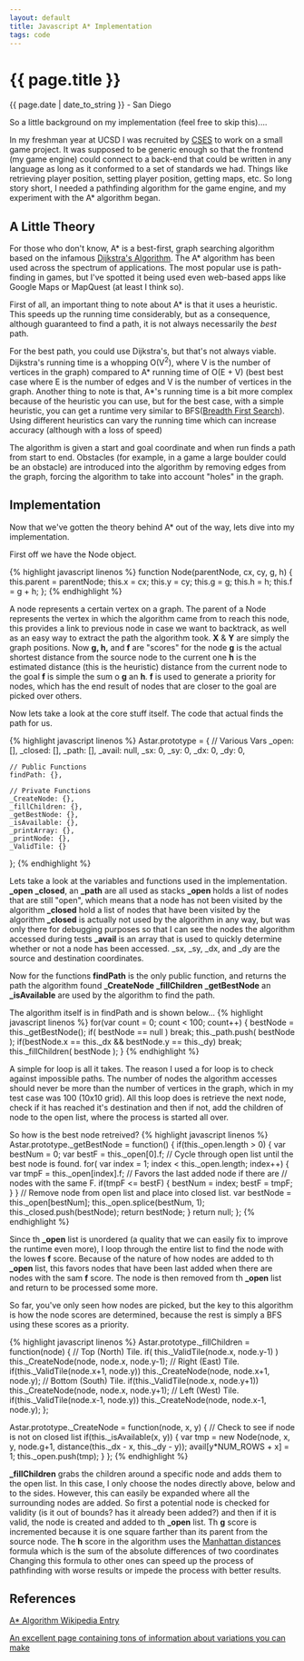 ```yaml
---
layout: default
title: Javascript A* Implementation
tags: code
---
```


{{ page.title }}
================
<p class='meta'>{{ page.date | date_to_string }} - San Diego</p>

So a little background on my implementation (feel free to skip this)....

In my freshman year at UCSD I was recruited by [CSES](http://cses.ucsd.edu) to work on a small game project. It was supposed to be generic enough so that the frontend (my game engine) could connect to a back-end that could be written in any language as long as it conformed to a set of standards we had. Things like retrieving player position, setting player position, getting maps, etc. So long story short, I needed a pathfinding algorithm for the game engine, and my experiment with the A* algorithm began.

A Little Theory
---------------
For those who don't know, A* is a best-first, graph searching algorithm based on the infamous [Dijkstra's Algorithm](http://en.wikipedia.org/wiki/Dijkstra%27s_algorithm). The A* algorithm has been used across the spectrum of applications. The most popular use is path-finding in games, but I've spotted it being used even web-based apps like Google Maps or MapQuest (at least I think so).

First of all, an important thing to note about A* is that it uses a heuristic. This speeds up the running time considerably, but as a consequence, although guaranteed to find a path, it is not always necessarily the *best* path.

For the best path, you could use Dijkstra's, but that's not always viable. Dijkstra's running time is a whopping O(V<sup>2</sup>), where V is the number of vertices in the graph) compared to A* running time of O(E + V) (best best case where E is the number of edges and V is the number of vertices in the graph. Another thing to note is that, A\*'s running time is a bit more complex because of the heuristic you can use, but for the best case, with a simple heuristic, you can get a runtime very similar to BFS([Breadth First Search](http://en.wikipedia.org/wiki/Breadth-first_search)). Using different heuristics can vary the running time which can increase accuracy (although with a loss of speed)

The algorithm is given a start and goal coordinate and when run finds a path from start to end. Obstacles (for example, in a game a large boulder could be an obstacle) are introduced into the algorithm by removing edges from the graph, forcing the algorithm to take into account "holes" in the graph.

Implementation
--------------
Now that we've gotten the theory behind A* out of the way, lets dive into my implementation.

First off we have the Node object.

{% highlight javascript linenos %}
function Node(parentNode, cx, cy, g, h) {
	this.parent = parentNode;
	this.x = cx;
	this.y = cy;
	this.g = g;
	this.h = h;
	this.f = g + h;
};
{% endhighlight %}

A node represents a certain vertex on a graph. The parent of a Node represents the vertex in which the algorithm came from to reach this node, this provides a link to previous node in case we want to backtrack, as well as an easy way to extract the path the algorithm took. **X** &amp; **Y** are simply the graph positions. Now **g, h,** and **f** are "scores" for the node **g** is the actual shortest distance from the source node to the current one **h** is the estimated distance (this is the heuristic) distance from the current node to the goal **f** is simple the sum o **g** an **h**. **f** is used to generate a priority for nodes, which has the end result of nodes that are closer to the goal are picked over others.

Now lets take a look at the core stuff itself. The code that actual finds the path for us.

{% highlight javascript linenos %}
Astar.prototype = {
	// Various Vars
	_open: [],
	_closed: [],
	_path: [],
	_avail: null,
	_sx: 0,
	_sy: 0,
	_dx: 0,
	_dy: 0,

	// Public Functions
	findPath: {},

	// Private Functions
	_CreateNode: {},
	_fillChildren: {},
	_getBestNode: {},
	_isAvailable: {},
	_printArray: {},
	_printNode: {},
	_ValidTile: {}
};
{% endhighlight %}

Lets take a look at the variables and functions used in the implementation.
**\_open** **\_closed**, an **\_path** are all used as stacks **\_open** holds a list of nodes that are still "open", which means that a node has not been visited by the algorithm **\_closed** hold a list of nodes that have been visited by the algorithm **\_closed** is actually not used by the algorithm in any way, but was only there for debugging purposes so that I can see the nodes the algorithm accessed during tests **\_avail** is an array that is used to quickly determine whether or not a node has been accessed. _sx, _sy, _dx, and _dy are the source and destination coordinates.

Now for the functions **findPath** is the only public function, and returns the path the algorithm found **\_CreateNode** **\_fillChildren** **\_getBestNode** an **\_isAvailable** are used by the algorithm to find the path.

The algorithm itself is in findPath and is shown below...
{% highlight javascript linenos %}
for(var count = 0; count < 100; count++) {
	bestNode = this._getBestNode();
	if( bestNode == null ) break;
	this._path.push( bestNode );
	if(bestNode.x == this._dx && bestNode.y == this._dy)
		break;
	this._fillChildren( bestNode );
}
{% endhighlight %}

A simple for loop is all it takes. The reason I used a for loop is to check against impossible paths. The number of nodes the algorithm accesses should never be more than the number of vertices in the graph, which in my test case was 100 (10x10 grid). All this loop does is retrieve the next node, check if it has reached it's destination and then if not, add the children of node to the open list, where the process is started all over.

So how is the best node retreived?
{% highlight javascript linenos %}
Astar.prototype._getBestNode = function() {
	if(this._open.length > 0) {
		var bestNum = 0;
		var bestF = this._open[0].f;
		// Cycle through open list until the best node is found.
		for( var index = 1; index < this._open.length; index++) {
			var tmpF = this._open[index].f;
			// Favors the last added node if there are 
			// nodes with the same F.
			if(tmpF <= bestF) {
				bestNum = index;
				bestF = tmpF;
			}
		}
		// Remove node from open list and place into closed list.
		var bestNode = this._open[bestNum];
		this._open.splice(bestNum, 1);
		this._closed.push(bestNode);
		return bestNode;
	}
	return null;
};
{% endhighlight %}

Since th **\_open** list is unordered (a quality that we can easily fix to improve the runtime even more), I loop through the entire list to find the node with the lowes **f** score. Because of the nature of how nodes are added to th **\_open** list, this favors nodes that have been last added when there are nodes with the sam **f** score. The node is then removed from th **\_open** list and return to be processed some more.

So far, you've only seen how nodes are picked, but the key to this algorithm is how the node scores are determined, because the rest is simply a BFS using these scores as a priority.

{% highlight javascript linenos %}
Astar.prototype._fillChildren = function(node) {
	// Top (North) Tile.
	if( this._ValidTile(node.x, node.y-1) )
		this._CreateNode(node, node.x, node.y-1);
	// Right (East) Tile.
	if(this._ValidTile(node.x+1, node.y))
		this._CreateNode(node, node.x+1, node.y);
	// Bottom (South) Tile.
	if(this._ValidTile(node.x, node.y+1))
		this._CreateNode(node, node.x, node.y+1);
	// Left (West) Tile.
	if(this._ValidTile(node.x-1, node.y))
		this._CreateNode(node, node.x-1, node.y);
};

Astar.prototype._CreateNode = function(node, x, y) {
	// Check to see if node is not on closed list
	if(this._isAvailable(x, y)) {
		var tmp = new Node(node, x, y, node.g+1, 
				distance(this._dx - x, this._dy - y));
		avail[y*NUM_ROWS + x] = 1;
		this._open.push(tmp);
	}
};
{% endhighlight %}

**\_fillChildren** grabs the children around a specific node and adds them to the open list. In this case, I only choose the nodes directly above, below and to the sides. However, this can easily be expanded where all the surrounding nodes are added. So first a potential node is checked for validity (is it out of bounds? has it already been added?) and then if it is valid, the node is created and added to th **\_open** list. Th **g** score is incremented because it is one square farther than its parent from the source node. The **h** score in the algorithm uses the [Manhattan distances](http://en.wikipedia.org/wiki/Manhattan_distance) formula which is the sum of the absolute differences of two coordinates Changing this formula to other ones can speed up the process of pathfinding with worse results or impede the process with better results.

References
----------
[A* Algorithm Wikipedia Entry](http://en.wikipedia.org/wiki/A*_search_algorithm)

[An excellent page containing tons of information about variations you can make](http://theory.stanford.edu/~amitp/GameProgramming/)
